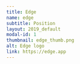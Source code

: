 ```yaml
---
title: Edge
name: edge
subtitle: Position
layout: 2019_default
modal-id: 1
thumbnail: edge_thumb.png
alt: Edge logo
link: https://edge.app
---
```

